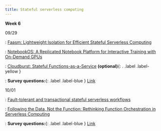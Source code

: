 ```yaml
---
title: Stateful serverless computing
---
```


**Week 6**

09/29

: [Faasm: Lightweight Isolation for Efficient Stateful Serverless Computing](https://www.usenix.org/conference/atc20/presentation/shillaker)

: [NotebookOS: A Replicated Notebook Platform for Interactive Training with On-Demand GPUs](#)

: [Cloudburst: Stateful Functions-as-a-Service](https://www.vldb.org/pvldb/vol13/p2438-sreekanti.pdf)  **(optional)**{: . .label .label-yellow }

: **Survey questions:**{: .label .label-blue } [Link](https://edstem.org/us/courses/84432/discussion/7032224)



10/01

: [Fault-tolerant and transactional stateful serverless workflows](https://www.usenix.org/conference/osdi20/presentation/zhang-haoran)

: [Following the Data, Not the Function: Rethinking Function Orchestration in Serverless Computing](https://www.usenix.org/conference/nsdi23/presentation/yu)

: **Survey questions:**{: .label .label-blue } [Link](https://edstem.org/us/courses/84432/discussion/7045663)

